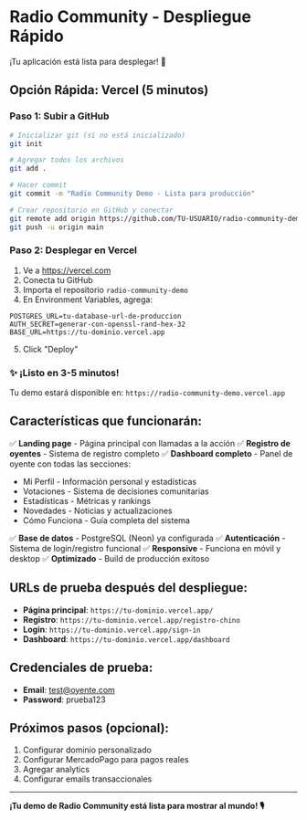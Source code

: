 # Radio Community - Despliegue Rápido

¡Tu aplicación está lista para desplegar! 🚀

## Opción Rápida: Vercel (5 minutos)

### Paso 1: Subir a GitHub
```bash
# Inicializar git (si no está inicializado)
git init

# Agregar todos los archivos
git add .

# Hacer commit
git commit -m "Radio Community Demo - Lista para producción"

# Crear repositorio en GitHub y conectar
git remote add origin https://github.com/TU-USUARIO/radio-community-demo.git
git push -u origin main
```

### Paso 2: Desplegar en Vercel
1. Ve a https://vercel.com
2. Conecta tu GitHub
3. Importa el repositorio `radio-community-demo`
4. En Environment Variables, agrega:

```
POSTGRES_URL=tu-database-url-de-produccion
AUTH_SECRET=generar-con-openssl-rand-hex-32
BASE_URL=https://tu-dominio.vercel.app
```

5. Click "Deploy"

### ✨ ¡Listo en 3-5 minutos!

Tu demo estará disponible en: `https://radio-community-demo.vercel.app`

## Características que funcionarán:

✅ **Landing page** - Página principal con llamadas a la acción
✅ **Registro de oyentes** - Sistema de registro completo
✅ **Dashboard completo** - Panel de oyente con todas las secciones:
   - Mi Perfil - Información personal y estadísticas
   - Votaciones - Sistema de decisiones comunitarias  
   - Estadísticas - Métricas y rankings
   - Novedades - Noticias y actualizaciones
   - Cómo Funciona - Guía completa del sistema

✅ **Base de datos** - PostgreSQL (Neon) ya configurada
✅ **Autenticación** - Sistema de login/registro funcional
✅ **Responsive** - Funciona en móvil y desktop
✅ **Optimizado** - Build de producción exitoso

## URLs de prueba después del despliegue:

- **Página principal**: `https://tu-dominio.vercel.app/`
- **Registro**: `https://tu-dominio.vercel.app/registro-chino`
- **Login**: `https://tu-dominio.vercel.app/sign-in`
- **Dashboard**: `https://tu-dominio.vercel.app/dashboard`

## Credenciales de prueba:
- **Email**: test@oyente.com
- **Password**: prueba123

## Próximos pasos (opcional):
1. Configurar dominio personalizado
2. Configurar MercadoPago para pagos reales
3. Agregar analytics
4. Configurar emails transaccionales

---

**¡Tu demo de Radio Community está lista para mostrar al mundo! 🎙️**

